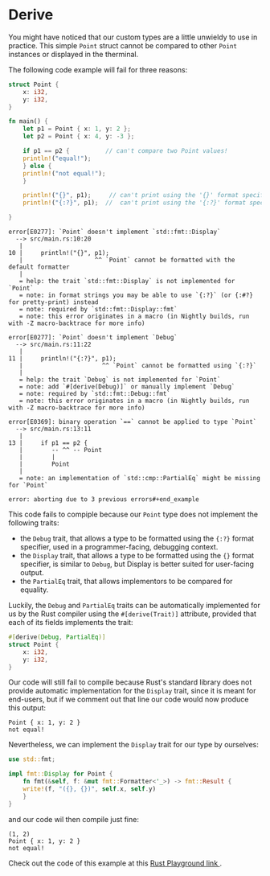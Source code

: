 # Derive

You might have noticed that our custom types are a little unwieldy to use in practice. This simple
`Point` struct cannot be compared to other `Point` instances or displayed in the therminal.

The following code example will fail for three reasons:

```rust
struct Point {
    x: i32,
    y: i32,
}

fn main() {
    let p1 = Point { x: 1, y: 2 };
    let p2 = Point { x: 4, y: -3 };

    if p1 == p2 {          // can't compare two Point values!
	println!("equal!");
    } else {
	println!("not equal!");
    }

    println!("{}", p1);     // can't print using the '{}' format specifier!
    println!("{:?}", p1);  //  can't print using the '{:?}' format specifier!

}
```

    error[E0277]: `Point` doesn't implement `std::fmt::Display`
      --> src/main.rs:10:20
       |
    10 |     println!("{}", p1);
       |                    ^^ `Point` cannot be formatted with the default formatter
       |
       = help: the trait `std::fmt::Display` is not implemented for `Point`
       = note: in format strings you may be able to use `{:?}` (or {:#?} for pretty-print) instead
       = note: required by `std::fmt::Display::fmt`
       = note: this error originates in a macro (in Nightly builds, run with -Z macro-backtrace for more info)

    error[E0277]: `Point` doesn't implement `Debug`
      --> src/main.rs:11:22
       |
    11 |     println!("{:?}", p1);
       |                      ^^ `Point` cannot be formatted using `{:?}`
       |
       = help: the trait `Debug` is not implemented for `Point`
       = note: add `#[derive(Debug)]` or manually implement `Debug`
       = note: required by `std::fmt::Debug::fmt`
       = note: this error originates in a macro (in Nightly builds, run with -Z macro-backtrace for more info)

    error[E0369]: binary operation `==` cannot be applied to type `Point`
      --> src/main.rs:13:11
       |
    13 |     if p1 == p2 {
       |        -- ^^ -- Point
       |        |
       |        Point
       |
       = note: an implementation of `std::cmp::PartialEq` might be missing for `Point`

    error: aborting due to 3 previous errors#+end_example

This code fails to compiple because our `Point` type does not implement the following traits:

-   the `Debug` trait, that allows a type to be formatted using the `{:?}` format specifier, used in
    a programmer-facing, debugging context.
-   the `Display` trait, that allows a type to be formatted using the `{}` format specifier, is
    similar to `Debug`, but Display is better suited for user-facing output.
-   the `PartialEq` trait, that allows implementors to be compared for equality.

Luckily, the `Debug` and `PartialEq` traits can be automatically implemented for us by the Rust
compiler using the `#[derive(Trait)]` attribute, provided that each of its fields implements the
trait:

```rust
#[derive(Debug, PartialEq)]
struct Point {
    x: i32,
    y: i32,
}
```

Our code will still fail to compile because Rust's standard library does not provide automatic
implementation for the `Display` trait, since it is meant for end-users, but if we comment out that
line our code would now produce this output:

    Point { x: 1, y: 2 }
    not equal!

Nevertheless, we can implement the `Display` trait for our type by ourselves:

```rust
use std::fmt;

impl fmt::Display for Point {
    fn fmt(&self, f: &mut fmt::Formatter<'_>) -> fmt::Result {
	write!(f, "({}, {})", self.x, self.y)
    }
}
```

and our code wil then compile just fine:

    (1, 2)
    Point { x: 1, y: 2 }
    not equal!

Check out the code of this example at this [Rust Playground link
](https://play.rust-lang.org/?version=stable&mode=debug&edition=2018&gist=83e972b28e9d02bd93540f9e292ad20b).
